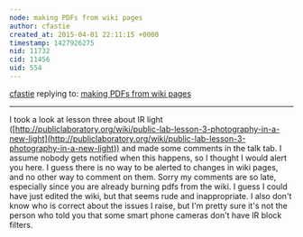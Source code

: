 ```yaml
---
node: making PDFs from wiki pages
author: cfastie
created_at: 2015-04-01 22:11:15 +0000
timestamp: 1427926275
nid: 11732
cid: 11456
uid: 554
---
```




[cfastie](../profile/cfastie) replying to: [making PDFs from wiki pages](../notes/mathew/03-31-2015/making-pdfs-from-wiki-pages)

----
I took a look at lesson three about IR light ([http://publiclaboratory.org/wiki/public-lab-lesson-3-photography-in-a-new-light](http://publiclaboratory.org/wiki/public-lab-lesson-3-photography-in-a-new-light)) and made some comments in the talk tab. I assume nobody gets notified when this happens, so I thought I would alert you here. I guess there is no way to be alerted to changes in wiki pages, and no other way to comment on them. Sorry my comments are so late, especially since you are already burning pdfs from the wiki. I guess I could have just edited the wiki, but that seems rude and inappropriate. I also don't know who is correct about the issues I raise, but I'm pretty sure it's not the person who told you that some smart phone cameras don't have IR block filters. 